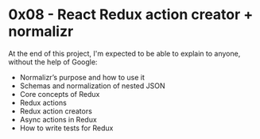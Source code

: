 # 0x08 - React Redux action creator + normalizr

At the end of this project, I'm expected to be able to explain to anyone, without the help of Google:

- Normalizr’s purpose and how to use it
- Schemas and normalization of nested JSON
- Core concepts of Redux
- Redux actions
- Redux action creators
- Async actions in Redux
- How to write tests for Redux
